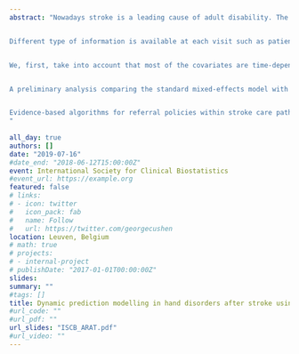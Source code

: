 ```yaml
---
abstract: "Nowadays stroke is a leading cause of adult disability. The Action Research Arm Test (ARAT) is a measure used in rehabilitation medicine to assess upper extremity performance. Motivated by a study conducted in Amsterdam and consists of 450 patients (mean age is 65 and mean follow-up visits is 6), our ultimate goal is to implement individualized dynamic predictions of ARAT in Gemstracker which is a software package consisting of different patient information collected during clinical research.


Different type of information is available at each visit such as patients characteristics, upper extremity function but also some other activity measurements. Physicians want to utilize all available data to predict ARAT measurements six months after stroke. Nowadays, predictions are based on simplistic approaches, such as regression, that ignore the dynamic nature of the disease. A popular framework to analyze repeated measures is the mixed-effects models. We aim to provide dynamic predictions for ARAT by extending the standard mixed-effects model to account for the special features of the data set.  


We, first, take into account that most of the covariates are time-dependent and measured with error.  Secondly, patients can be categorized in sub-groups that exhibit different progression rates, that is no recovery, full recovery, and middle recovery.  We propose a Bayesian latent class multivariate mixed-effects models to obtain individualized dynamic predictions of ARAT. We focus on how to quantify and evaluate those predictions. In particular, to quantify the accuracy of the predictions we will investigate different proper scoring rules. To evaluate those predictions we will use an internal validation procedure, where correct estimates of the proper scoring rules will be obtained using Bootstrap. 


A preliminary analysis comparing the standard mixed-effects model with a simple regression showed a 10% improvement in the average absolute error defined as the absolute difference between the true and observed ARAT.


Evidence-based algorithms for referral policies within stroke care pathways are lacking, and individual recovery profiles are hard to predict.  We will implement a decision support system that provides on-line transparent information to patients and caregivers at any time and any place about individual progress and predicted recovery potential.
"
 
all_day: true
authors: []
date: "2019-07-16"
#date_end: "2018-06-12T15:00:00Z"
event: International Society for Clinical Biostatistics
#event_url: https://example.org
featured: false
# links:
# - icon: twitter
#   icon_pack: fab
#   name: Follow
#   url: https://twitter.com/georgecushen
location: Leuven, Belgium
# math: true
# projects:
# - internal-project
# publishDate: "2017-01-01T00:00:00Z"
slides: 
summary: "" 
#tags: []
title: Dynamic prediction modelling in hand disorders after stroke using a latent class multivariate mixed model
#url_code: ""
#url_pdf: ""
url_slides: "ISCB_ARAT.pdf"
#url_video: ""
---
```


